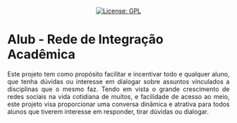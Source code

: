 
<p align="center">
  <a href="https://www.gnu.org/licenses/gpl-3.0.en.html"><img src="https://img.shields.io/aur/license/yaourt.svg" alt="License: GPL"></a> 
</p>

# Alub - Rede de Integração Acadêmica

<p align = "justify">Este projeto tem como propósito facilitar e incentivar todo e qualquer aluno, que tenha dúvidas ou interesse em dialogar sobre assuntos vinculados a disciplinas que o mesmo faz. Tendo em vista o grande crescimento de redes sociais na vida cotidiana de muitos, e facilidade de acesso ao meio,  este projeto visa proporcionar uma conversa dinâmica e atrativa para todos alunos que tiverem interesse em responder, tirar dúvidas ou dialogar.</p>


